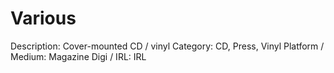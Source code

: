 # Various

Description: Cover-mounted CD / vinyl
Category: CD, Press, Vinyl
Platform / Medium: Magazine
Digi / IRL: IRL